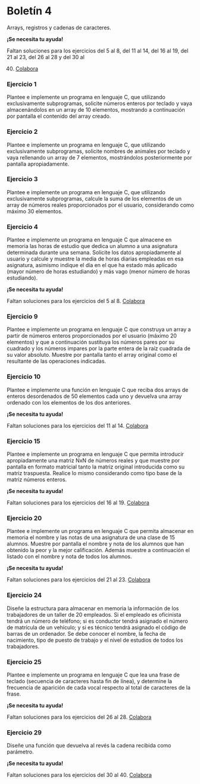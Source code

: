 # Boletín 4

<!-- VERSIÓN CON ENUNCIADOS -->

<tldr>Arrays, registros y cadenas de caracteres.</tldr>

<!-- TODO FALTAN EJERCICIOS 29 - 31, 33 - 36 -->
<warning>
<b><b>¡Se necesita tu ayuda!</b></b>

Faltan soluciones para los ejercicios del 5 al 8, del 11 al 14, del 16 al 19, del 21 al 23, del 26 al 28 y del 30 al

40. [Colabora](https://github.com/TeenBiscuits/Pro2324)

</warning>

### Ejercicio 1

Plantee e implemente un programa en lenguaje C, que utilizando exclusivamente subprogramas, solicite números enteros por
teclado y vaya almacenándolos en un array de 10 elementos, mostrando a continuación por pantalla el contenido del array
creado.

<code-block src="./Boletin_4/Ejercicio_01.c" lang="C" collapsible="true" collapsed-title="Mostrar Solución"/>

### Ejercicio 2

Plantee e implemente un programa en lenguaje C, que utilizando exclusivamente subprogramas, solicite nombres de animales
por teclado y vaya rellenando un array de 7 elementos, mostrándolos posteriormente por pantalla apropiadamente.

<code-block src="./Boletin_4/Ejercicio_02.c" lang="C" collapsible="true" collapsed-title="Mostrar Solución"/>

### Ejercicio 3

Plantee e implemente un programa en lenguaje C, que utilizando exclusivamente subprogramas, calcule la suma de los
elementos de un array de números reales proporcionados por el usuario, considerando como máximo 30 elementos.

<code-block src="./Boletin_4/Ejercicio_03.c" lang="C" collapsible="true" collapsed-title="Mostrar Solución"/>

### Ejercicio 4

Plantee e implemente un programa en lenguaje C que almacene en memoria las horas de estudio que dedica un alumno a una
asignatura determinada durante una semana. Solicite los datos apropiadamente al usuario y calcule y muestre la media de
horas diarias empleadas en esa asignatura, asimismo indique el día en el que ha estado más aplicado (mayor número de
horas estudiando) y más vago (menor número de horas estudiando).

<code-block src="./Boletin_4/Ejercicio_04.c" lang="C" collapsible="true" collapsed-title="Mostrar Solución"/>

<!-- TODO FALTAN EJERCICIOS 5 - 8 -->
<warning>
<b>¡Se necesita tu ayuda!</b>

Faltan soluciones para los ejercicios del 5 al 8. [Colabora](https://github.com/TeenBiscuits/Pro2324)
</warning>

<!--

### Ejercicio 5

Plantee e implemente un programa en lenguaje C para almacenar las temperaturas (en ºC) registradas en una ciudad durante
un día hora a hora (0-23). Introduzca las temperaturas a partir de los datos proporcionados por el usuario, visualice
ordenadamente las temperaturas registradas y calcule y muestre por pantalla la temperatura máxima, mínima y media
alcanzadas.

<code-block src="./Boletin_4/Ejercicio_05.c" lang="C" collapsible="true" collapsed-title="Mostrar Solución"/>

### Ejercicio 6

Plantee e implemente un programa en lenguaje C que, partiendo de la estructura creada en el ejercicio anterior, cree un
sistema para almacenar las temperaturas (en ºC) registradas en una ciudad durante una semana (hora a hora cada día)
Introduzca las temperaturas solicitando los datos apropiadamente al usuario. Calcule y muestre por pantalla las
temperaturas medias diarias, las temperaturas medias de cada hora y la temperatura media semanal.

<code-block src="./Boletin_4/Ejercicio_06.c" lang="C" collapsible="true" collapsed-title="Mostrar Solución"/>

### Ejercicio 7

Plantee e implemente un programa en lenguaje C que solicite al usuario su presupuesto semanal (en euros) y sus gastos
diarios en distintos conceptos (por ejemplo transporte, alimentación y ocio) durante una semana. Calcule y muestre por
pantalla el gasto total de la semana, el gasto semanal y el gasto medio diario en los distintos conceptos y el % del
presupuesto semanal que gastó cada día.

<code-block src="./Boletin_4/Ejercicio_07.c" lang="C" collapsible="true" collapsed-title="Mostrar Solución"/>

### Ejercicio 8

<code-block src="./Boletin_4/Ejercicio_08.c" lang="C" collapsible="true" collapsed-title="Mostrar Solución"/>

-->

### Ejercicio 9

Plantee e implemente un programa en lenguaje C que construya un array a partir de números enteros proporcionados por el
usuario (máximo 20 elementos) y que a continuación sustituya los números pares por su cuadrado y los números impares por
la parte entera de la raíz cuadrada de su valor absoluto. Muestre por pantalla tanto el array original como el
resultante de las operaciones indicadas.

<code-block src="./Boletin_4/Ejercicio_09.c" lang="C" collapsible="true" collapsed-title="Mostrar Solución"/>

### Ejercicio 10

Plantee e implemente una función en lenguaje C que reciba dos arrays de enteros desordenados de 50 elementos cada uno y
devuelva una array ordenado con los elementos de los dos anteriores.

<code-block src="./Boletin_4/Ejercicio_10.c" lang="C" collapsible="true" collapsed-title="Mostrar Solución"/>

<!-- TODO FALTAN EJERCICIOS 11 - 14 -->
<warning>
<b>¡Se necesita tu ayuda!</b>

Faltan soluciones para los ejercicios del 11 al 14. [Colabora](https://github.com/TeenBiscuits/Pro2324)
</warning>

<!--

### Ejercicio 11

Plantee e implemente una función recursiva en lenguaje C que devuelva la suma de los elementos de un array de enteros.

<code-block src="./Boletin_4/Ejercicio_11.c" lang="C" collapsible="true" collapsed-title="Mostrar Solución"/>

### Ejercicio 12

Plantee e implemente una función en lenguaje C que indique si un array de enteros es capicúa.

<code-block src="./Boletin_4/Ejercicio_12.c" lang="C" collapsible="true" collapsed-title="Mostrar Solución"/>

### Ejercicio 13

Plantee e implemente un programa en lenguaje C que permita introducir apropiadamente una matriz NxN de números enteros (
0<N<20), la visualice apropiadamente por pantalla (formato matricial) y muestre el elemento mayor y el elemento menor de
dicha matriz y sus posiciones.

<code-block src="./Boletin_4/Ejercicio_13.c" lang="C" collapsible="true" collapsed-title="Mostrar Solución"/>

### Ejercicio 14

Plantee e implemente un programa en lenguaje C que permita introducir apropiadamente una matriz NxN de enteros y que, a
petición del usuario, intercambie las filas o columnas i y j de dicha matriz. Muestre por pantalla en formato matricial
tanto la matriz original introducida como la matriz resultante del intercambio de filas o columnas solicitado por el
usuario.

<code-block src="./Boletin_4/Ejercicio_14.c" lang="C" collapsible="true" collapsed-title="Mostrar Solución"/>

-->

### Ejercicio 15

Plantee e implemente un programa en lenguaje C que permita introducir apropiadamente una matriz NxN de números reales y
que muestre por pantalla en formato matricial tanto la matriz original introducida como su matriz traspuesta. Realice lo
mismo considerando como tipo base de la matriz números enteros.

<code-block src="./Boletin_4/Ejercicio_15.c" lang="C" collapsible="true" collapsed-title="Mostrar Solución"/>

<!-- TODO FALTAN EJERCICIOS 16 - 19 -->
<warning>
<b>¡Se necesita tu ayuda!</b>

Faltan soluciones para los ejercicios del 16 al 19. [Colabora](https://github.com/TeenBiscuits/Pro2324)
</warning>

<!--

### Ejercicio 16

Plantee e implemente un programa en lenguaje C que permita introducir un cuadrado (NxN) por teclado y determine si es
mágico. Un cuadrado mágico es una matriz NxN de números enteros del 1 al N^2 en la que la suma de sus filas, sus
columnas y sus diagonales principales coincide.

<code-block src="./Boletin_4/Ejercicio_16.c" lang="C" collapsible="true" collapsed-title="Mostrar Solución"/>

### Ejercicio 17

Plantee e implemente un programa en lenguaje C que mediante un menú apropiado permita al usuario introducir dos matrices
NxN de números enteros (0<N<10) y seleccionar la operación (suma, resta o producto) que desea realizar con ellas.
Muestre los resultados de la operación seleccionada por pantalla en formato matricial.

<code-block src="./Boletin_4/Ejercicio_17.c" lang="C" collapsible="true" collapsed-title="Mostrar Solución"/>

### Ejercicio 18

Plantee e implemente un programa en lenguaje C que permita introducir apropiadamente una matriz NxN de números enteros (
0<N<10), la visualice apropiadamente por pantalla (formato matricial) y muestre la posición de un elemento punto de
silla , si existe. Una matriz presenta un punto de silla si alguna posición de la misma es al mismo tiempo el menor
valor de su fila y el mayor valor de su columna.

<code-block src="./Boletin_4/Ejercicio_18.c" lang="C" collapsible="true" collapsed-title="Mostrar Solución"/>

### Ejercicio 19

Plantee e implemente un programa en lenguaje C que rellene tres arrays con 500 elementos enteros de forma aleatoria y
posteriormente muestre por pantalla todos los números conseguidos de forma ordenada de menor a mayor.

<code-block src="./Boletin_4/Ejercicio_19.c" lang="C" collapsible="true" collapsed-title="Mostrar Solución"/>

-->

### Ejercicio 20

Plantee e implemente un programa en lenguaje C que permita almacenar en memoria el nombre y las notas de una asignatura
de una clase de 15 alumnos. Muestre por pantalla el nombre y nota de los alumnos que han obtenido la peor y la mejor
calificación. Además muestre a continuación el listado con el nombre y nota de todos los alumnos.

<code-block src="./Boletin_4/Ejercicio_20.c" lang="C" collapsible="true" collapsed-title="Mostrar Solución"/>

<!-- TODO FALTAN EJERCICIOS 21 - 23 -->
<warning>
<b>¡Se necesita tu ayuda!</b>

Faltan soluciones para los ejercicios del 21 al 23. [Colabora](https://github.com/TeenBiscuits/Pro2324)
</warning>

<!--

### Ejercicio 21

Diseñe la estructura de datos que permita almacenar en memoria la lista de tareas a realizar durante los días del año.
Se debe de poder controlar la fecha, la descripción de tareas a realizar cada día con su hora y minutos. Tenga en cuenta
que cada día no podrá tener más de 20 tareas.

<code-block src="./Boletin_4/Ejercicio_21.c" lang="C" collapsible="true" collapsed-title="Mostrar Solución"/>

### Ejercicio 22

Plantee e implemente una función en lenguaje C que reciba dos arrays de reales desordenados de 30 elementos cada uno y
devuelva una array ordenado con los elementos de los dos anteriores.

<code-block src="./Boletin_4/Ejercicio_22.c" lang="C" collapsible="true" collapsed-title="Mostrar Solución"/>

### Ejercicio 23

Plantee e implemente una función en lenguaje C que reciba dos arrays de tipo base carácter, sin finalizar en ‘\0’, es
decir, no son cadenas; ambos desordenados y con 100 elementos cada uno y devuelva un array ordenado con los elementos de
los dos anteriores.

<code-block src="./Boletin_4/Ejercicio_23.c" lang="C" collapsible="true" collapsed-title="Mostrar Solución"/>

-->

### Ejercicio 24

Diseñe la estructura para almacenar en memoria la información de los trabajadores de un taller de 20 empleados. Si el
empleado es oficinista tendrá un número de teléfono; si es conductor tendrá asignado el número de matrícula de un
vehículo; y si es técnico tendrá asignado el código de barras de un ordenador. Se debe conocer el nombre, la fecha de
nacimiento, tipo de puesto de trabajo y el nivel de estudios de todos los trabajadores.

<code-block src="./Boletin_4/Ejercicio_24.c" lang="C" collapsible="true" collapsed-title="Mostrar Solución"/>

### Ejercicio 25

Plantee e implemente un programa en lenguaje C que lea una frase de teclado (secuencia de caracteres hasta fin de
línea), y determine la frecuencia de aparición de cada vocal respecto al total de caracteres de la frase.

<code-block src="./Boletin_4/Ejercicio_25.c" lang="C" collapsible="true" collapsed-title="Mostrar Solución"/>

<!-- TODO FALTAN EJERCICIOS 26 - 28 -->
<warning>
<b>¡Se necesita tu ayuda!</b>

Faltan soluciones para los ejercicios del 26 al 28. [Colabora](https://github.com/TeenBiscuits/Pro2324)
</warning>

<!--

### Ejercicio 26

Plantee e implemente un programa en lenguaje C que lea una frase (como máximo de 100 caracteres) y proporcione al
usuario la posibilidad de sustituir alguna palabra de las introducidas por un sinónimo. Muestre por pantalla la frase
original y la frase después de llevar a cabo la sustitución.

<code-block src="./Boletin_4/Ejercicio_26.c" lang="C" collapsible="true" collapsed-title="Mostrar Solución"/>

### Ejercicio 27

<code-block src="./Boletin_4/Ejercicio_27.c" lang="C" collapsible="true" collapsed-title="Mostrar Solución"/>

### Ejercicio 28

Plantee e implemente un programa en lenguaje C que lea una frase (secuencia de caracteres hasta fin de línea), sustituya
todas las secuencias de dos o más espacios por un único espacio y que muestre por pantalla la frase obtenida.

<code-block src="./Boletin_4/Ejercicio_28.c" lang="C" collapsible="true" collapsed-title="Mostrar Solución"/>

-->

### Ejercicio 29

Diseñe una función que devuelva al revés la cadena recibida como parámetro.

<code-block src="./Boletin_4/Ejercicio_29.c" lang="C" collapsible="true" collapsed-title="Mostrar Solución"/>

<!-- TODO FALTAN EJERCICIOS 30 - 40 -->
<warning>
<b>¡Se necesita tu ayuda!</b>

Faltan soluciones para los ejercicios del 30 al 40. [Colabora](https://github.com/TeenBiscuits/Pro2324)
</warning>

<!--

### Ejercicio 30

Diseñe una función que sume dos números de 2500 cifras cada uno.

<code-block src="./Boletin_4/Ejercicio_30.c" lang="C" collapsible="true" collapsed-title="Mostrar Solución"/>

### Ejercicio 31

Implemente la función booleana VAL ( tCadena cadena) la cual devuelve TRUE si puede convertir la cadena de 9 caracteres
a un valor real y FALSE en caso contrario.

<code-block src="./Boletin_4/Ejercicio_31.c" lang="C" collapsible="true" collapsed-title="Mostrar Solución"/>

### Ejercicio 32

Implemente una función que reciba una matrícula, la edad y el nombre de un conductor y devuelva TRUE si la suma de los
números de la matrícula es igual a la edad del conductor y las letras de la matrícula coinciden con las iniciales del
nombre y los apellidos del propietario del vehículo.

<code-block src="./Boletin_4/Ejercicio_32.c" lang="C" collapsible="true" collapsed-title="Mostrar Solución"/>

### Ejercicio 33

Implemente un programa que lea una frase, carácter a carácter del teclado y que calcule y muestre el número de letras,
dígitos y otros caracteres.

<code-block src="./Boletin_4/Ejercicio_33.c" lang="C" collapsible="true" collapsed-title="Mostrar Solución"/>

### Ejercicio 34

Implemente un programa que lea un mínimo de 20 palabras del teclado hasta que aparezca el carácter <ENTER> y guarde en
un array las 20 primeras leídas. Por cada palabra guardada debe figurar en el array la siguiente información:

a) Si la palabra está en mayúsculas<br/>
b) Número de vocales que la componen<br/>
c) Número de veces que la palabra aparece en el texto<br/>
d) Frecuencia de los caracteres que componen cada palabra

<code-block src="./Boletin_4/Ejercicio_34.c" lang="C" collapsible="true" collapsed-title="Mostrar Solución"/>

### Ejercicio 35

Implemente un programa que guarde en un vector las capitales europeas y su población. Dicho programa debe permitir
mostrar las capitales existentes en el array de forma ordenada, tanto por nombre de capital como por número de
habitantes.

<code-block src="./Boletin_4/Ejercicio_35.c" lang="C" collapsible="true" collapsed-title="Mostrar Solución"/>

### Ejercicio 36

Implemente un programa que solicite cinco números enteros (ni > 0) al usuario y muestre por pantalla cada número y su
descomposición factorial. Utilice una estructura de datos adecuada para almacenar a la vez los números y su
descomposición.

<code-block src="./Boletin_4/Ejercicio_36.c" lang="C" collapsible="true" collapsed-title="Mostrar Solución"/>

### Ejercicio 37

Implemente un programa que lea una fecha y la almacene en una cadena que quepan sus 10 caracteres (dd/mm/aaaa) añadiendo
ceros a la izquierda del día, mes y año si son necesarios) y calcule y almacene en memoria los siguientes 100 años
bisiestos. El programa debe dar la opción al usuario de cambiar la fecha introducida y ver por pantalla los n años
bisiestos que desee a partir de la fecha dada.

<code-block src="./Boletin_4/Ejercicio_37.c" lang="C" collapsible="true" collapsed-title="Mostrar Solución"/>

### Ejercicio 38

Implemente un programa en lenguaje C que tras leer un texto, indique el número de palabras que tienen un minino de tres
vocales diferentes.

<code-block src="./Boletin_4/Ejercicio_38.c" lang="C" collapsible="true" collapsed-title="Mostrar Solución"/>

### Ejercicio 39

Implemente un programa en lenguaje C que permita modificar los nombres de los destinatarios de las cartas escritas y
guardadas en una estructura de datos.

<code-block src="./Boletin_4/Ejercicio_39.c" lang="C" collapsible="true" collapsed-title="Mostrar Solución"/>

### Ejercicio 40

Plantee e implemente un programa en lenguaje C para simular el juego de la vida de John Conway.

<code-block src="./Boletin_4/Ejercicio_40.c" lang="C" collapsible="true" collapsed-title="Mostrar Solución"/>

-->